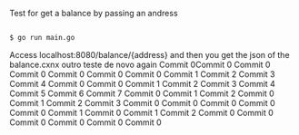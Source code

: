 Test for get a balance by passing an andress

```sh

$ go run main.go

```
Access localhost:8080/balance/{address} and then you get the json of the balance.cxnx outro teste de novo again
Commit 0Commit 0
Commit 0
Commit 0
Commit 0
Commit 0
Commit 0
Commit 1
Commit 2
Commit 3
Commit 4
Commit 0
Commit 0
Commit 1
Commit 2
Commit 3
Commit 4
Commit 5
Commit 6
Commit 7
Commit 0
Commit 1
Commit 2
Commit 0
Commit 1
Commit 2
Commit 3
Commit 0
Commit 0
Commit 0
Commit 0
Commit 0
Commit 1
Commit 0
Commit 1
Commit 2
Commit 0
Commit 0
Commit 0
Commit 0
Commit 0
Commit 0
